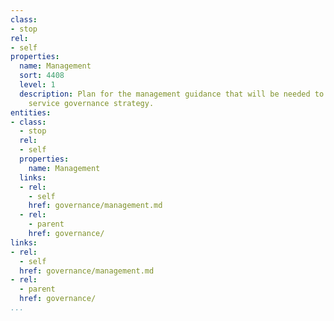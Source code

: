 ```yaml
---
class:
- stop
rel:
- self
properties:
  name: Management
  sort: 4408
  level: 1
  description: Plan for the management guidance that will be needed to drive a wider
    service governance strategy.
entities:
- class:
  - stop
  rel:
  - self
  properties:
    name: Management
  links:
  - rel:
    - self
    href: governance/management.md
  - rel:
    - parent
    href: governance/
links:
- rel:
  - self
  href: governance/management.md
- rel:
  - parent
  href: governance/
...
```

